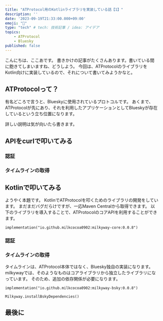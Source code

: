 ```yaml
---
title: "ATProtocol用のKotlinライブラリを実装している話【1】"
description: ''
date: '2023-09-19T21:33:00.000+09:00'
emoji: "🦋"
type: "tech" # tech: 技術記事 / idea: アイデア
topics:
    - ATProtocol
    - Bluesky
published: false
---
```


こんにちは、ここあです。
書きかけの記事がたくさんあります。書いている間に飽きてしまいますね、どうしよう。
今回は、ATProtocolのライブラリをKotlin向けに実装しているので、それについて書いてみようかなと。


## ATProtocolって？
有名どころで言うと、Blueskyに使用されているプロトコルです。
あくまで、ATProtocolが先にあり、それを利用したアプリケーションとしてBlueskyが存在しているという立ち位置になります。

詳しい説明は気が向いたら書きます。

## APIをcurlで叩いてみる

### 認証

### タイムラインの取得


## Kotlinで叩いてみる
ようやく本題です。
KotlinでATProtocolを叩くためのライブラリの開発をしています。
まだまだバグだらけですが、一応Maven Centralから取得できます。
以下のライブラリを導入することで、ATProtocolのコアAPIを利用することができます。

```
implementation("io.github.milkcocoa0902:milkyway-core:0.0.8")
```

### 認証

### タイムラインの取得
タイムラインは、ATProtocol本体ではなく、Bluesky独自の実装になります。
milkywayでは、そのようなものはコアライブラリから独立したライブラリになっています。
そのため、追加の依存関係が必要になります。

```
implementation("io.github.milkcocoa0902:milkyway-bsky:0.0.8")
```


```
Milkyway.installBskyDependencies()
```


## 最後に

